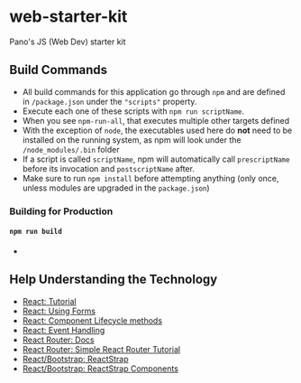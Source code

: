 # web-starter-kit
Pano's JS (Web Dev) starter kit

## Build Commands

- All build commands for this application go through `npm` and are defined in `/package.json` under the `"scripts"` property.
- Execute each one of these scripts with `npm run scriptName`.
- When you see `npm-run-all`, that executes multiple other targets defined
- With the exception of `node`, the executables used here do **not** need to be installed on the running system, as npm will look under the `/node_modules/.bin` folder
- If a script is called `scriptName`, npm will automatically call `prescriptName` before its invocation and `postscriptName` after.
- Make sure to run `npm install` before attempting anything (only once, unless modules are upgraded in the `package.json`)

### Building for Production

#### `npm run build`

- 
  
## Help Understanding the Technology

- [React: Tutorial](https://reactjs.org/tutorial/tutorial.html)
- [React: Using Forms](https://reactjs.org/docs/forms.html)
- [React: Component Lifecycle methods](https://reactjs.org/docs/react-component.html#componentdidmount)
- [React: Event Handling]()
- [React Router: Docs](https://reacttraining.com/react-router/web/guides/philosophy)
- [React Router: Simple React Router Tutorial](https://medium.com/@pshrmn/a-simple-react-router-v4-tutorial-7f23ff27adf)
- [React/Bootstrap: ReactStrap](https://github.com/reactstrap/reactstrap/blob/master/README.md)
- [React/Bootstrap: ReactStrap Components](https://reactstrap.github.io/components/alerts/)
